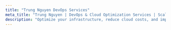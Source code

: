 ```yaml
---
title: "Trung Nguyen DevOps Services"
meta_title: "Trung Nguyen | DevOps & Cloud Optimization Services | Scale Smarter, Cut Costs"
description: "Optimize your infrastructure, reduce cloud costs, and improve deployment speed with expert DevOps consulting. Get scalable, efficient solutions—fast!"
---
```

